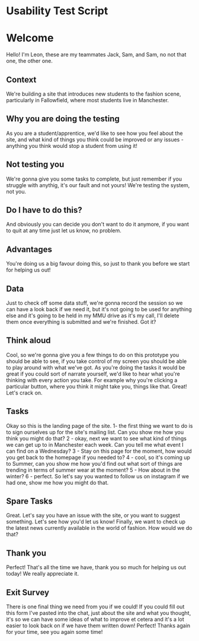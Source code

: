 # Usability Test Script

# Welcome

Hello! I'm Leon, these are my teammates Jack, Sam, and Sam, no not that one, the other one.

## Context

We're building a site that introduces new students to the fashion scene, particularly in Fallowfield, where most students live in Manchester.

## Why you are doing the testing

As you are a student/apprentice, we'd like to see how you feel about the site, and what kind of things you think could be improved or any issues - anything you think would stop a student from using it!
## Not testing you

We're gonna give you some tasks to complete, but just remember if you struggle with anythig, it's our fault and not yours! We're testing the system, not you.

## Do I have to do this?

And obviously you can decide you don't want to do it anymore, if you want to quit at any time just let us know, no problem.

## Advantages

You're doing us a big favour doing this, so just to thank you before we start for helping us out!

## Data

Just to check off some data stuff, we're gonna record the session so we can have a look back if we need it, but it's not going to be used for anything else and it's going to be held in my MMU drive as it's my call, I'll delete them once everything is submitted and we're finished. Got it?

## Think aloud

Cool, so we're gonna give you a few things to do on this prototype you should be able to see, if you take control of my screen you should be able to play around with what we've got. As you're doing the tasks it would be great if you could sort of narrate yourself, we'd like to hear what you're thinking with every action you take. For example why you're clicking a particular button, where you think it might take you, things like that. Great! Let's crack on.

## Tasks

Okay so this is the landing page of the site.
1- the first thing we want to do is to sign ourselves up for the site's mailing list. Can you show me how you think you might do that?
2 - okay, next we want to see what kind of things we can get up to in Manchester each week. Can you tell me what event I can find on a Wednesday?
3 - Stay on this page for the moment, how would you get back to the homepage if you needed to?
4 - cool, so it's coming up to Summer, can you show me how you'd find out what sort of things are trending in terms of summer wear at the moment?
5 - How about in the winter?
6 - perfect. So let's say you wanted to follow us on instagram if we had one, show me how you might do that.

## Spare Tasks

Great. Let's say you have an issue with the site, or you want to suggest something. Let's see how you'd let us know!
Finally, we want to check up the latest news currently available in the world of fashion. How would we do that?

## Thank you

Perfect! That's all the time we have, thank you so much for helping us out today! We really appreciate it.

## Exit Survey

There is one final thing we need from you if we could! If you could fill out this form I've pasted into the chat, just about the site and what you thought, it's so we can have some ideas of what to improve et cetera and it's a lot easier to look back on if we have them written down! Perfect! Thanks again for your time, see you again some time!
